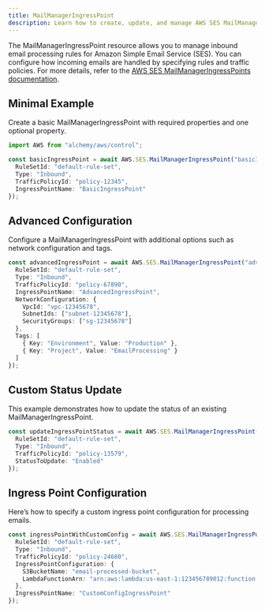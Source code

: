```yaml
---
title: MailManagerIngressPoint
description: Learn how to create, update, and manage AWS SES MailManagerIngressPoints using Alchemy Cloud Control.
---
```


The MailManagerIngressPoint resource allows you to manage inbound email processing rules for Amazon Simple Email Service (SES). You can configure how incoming emails are handled by specifying rules and traffic policies. For more details, refer to the [AWS SES MailManagerIngressPoints documentation](https://docs.aws.amazon.com/ses/latest/userguide/).

## Minimal Example

Create a basic MailManagerIngressPoint with required properties and one optional property.

```ts
import AWS from "alchemy/aws/control";

const basicIngressPoint = await AWS.SES.MailManagerIngressPoint("basicIngressPoint", {
  RuleSetId: "default-rule-set",
  Type: "Inbound",
  TrafficPolicyId: "policy-12345",
  IngressPointName: "BasicIngressPoint"
});
```

## Advanced Configuration

Configure a MailManagerIngressPoint with additional options such as network configuration and tags.

```ts
const advancedIngressPoint = await AWS.SES.MailManagerIngressPoint("advancedIngressPoint", {
  RuleSetId: "default-rule-set",
  Type: "Inbound",
  TrafficPolicyId: "policy-67890",
  IngressPointName: "AdvancedIngressPoint",
  NetworkConfiguration: {
    VpcId: "vpc-12345678",
    SubnetIds: ["subnet-12345678"],
    SecurityGroups: ["sg-12345678"]
  },
  Tags: [
    { Key: "Environment", Value: "Production" },
    { Key: "Project", Value: "EmailProcessing" }
  ]
});
```

## Custom Status Update

This example demonstrates how to update the status of an existing MailManagerIngressPoint.

```ts
const updateIngressPointStatus = await AWS.SES.MailManagerIngressPoint("updateIngressPoint", {
  RuleSetId: "default-rule-set",
  Type: "Inbound",
  TrafficPolicyId: "policy-13579",
  StatusToUpdate: "Enabled"
});
```

## Ingress Point Configuration

Here’s how to specify a custom ingress point configuration for processing emails.

```ts
const ingressPointWithCustomConfig = await AWS.SES.MailManagerIngressPoint("customConfigIngressPoint", {
  RuleSetId: "default-rule-set",
  Type: "Inbound",
  TrafficPolicyId: "policy-24680",
  IngressPointConfiguration: {
    S3BucketName: "email-processed-bucket",
    LambdaFunctionArn: "arn:aws:lambda:us-east-1:123456789012:function:processEmail"
  },
  IngressPointName: "CustomConfigIngressPoint"
});
```